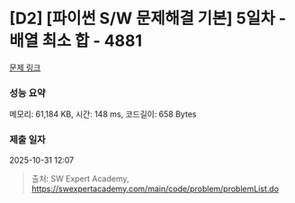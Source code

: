 # [D2] [파이썬 S/W 문제해결 기본] 5일차 - 배열 최소 합 - 4881 

[문제 링크](https://swexpertacademy.com/main/code/problem/problemDetail.do?contestProbId=AWTQh00qQs0DFAVT) 

### 성능 요약

메모리: 61,184 KB, 시간: 148 ms, 코드길이: 658 Bytes

### 제출 일자

2025-10-31 12:07



> 출처: SW Expert Academy, https://swexpertacademy.com/main/code/problem/problemList.do